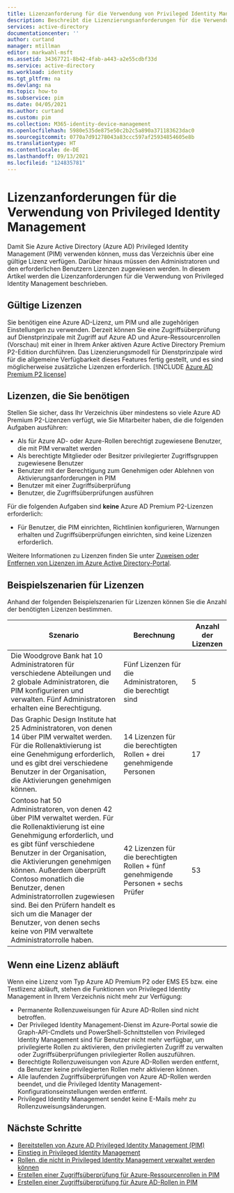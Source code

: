 ```yaml
---
title: Lizenzanforderung für die Verwendung von Privileged Identity Management – Azure Active Directory | Microsoft-Dokumentation
description: Beschreibt die Lizenzierungsanforderungen für die Verwendung von Azure AD Privileged Identity Management (PIM).
services: active-directory
documentationcenter: ''
author: curtand
manager: mtillman
editor: markwahl-msft
ms.assetid: 34367721-8b42-4fab-a443-a2e55cdbf33d
ms.service: active-directory
ms.workload: identity
ms.tgt_pltfrm: na
ms.devlang: na
ms.topic: how-to
ms.subservice: pim
ms.date: 04/05/2021
ms.author: curtand
ms.custom: pim
ms.collection: M365-identity-device-management
ms.openlocfilehash: 5980e535de875e50c2b2c5a890a371183623dac0
ms.sourcegitcommit: 0770a7d91278043a83ccc597af25934854605e8b
ms.translationtype: HT
ms.contentlocale: de-DE
ms.lasthandoff: 09/13/2021
ms.locfileid: "124835781"
---
```

# <a name="license-requirements-to-use-privileged-identity-management"></a>Lizenzanforderungen für die Verwendung von Privileged Identity Management

Damit Sie Azure Active Directory (Azure AD) Privileged Identity Management (PIM) verwenden können, muss das Verzeichnis über eine gültige Lizenz verfügen. Darüber hinaus müssen den Administratoren und den erforderlichen Benutzern Lizenzen zugewiesen werden. In diesem Artikel werden die Lizenzanforderungen für die Verwendung von Privileged Identity Management beschrieben.

## <a name="valid-licenses"></a>Gültige Lizenzen

Sie benötigen eine Azure AD-Lizenz, um PIM und alle zugehörigen Einstellungen zu verwenden. Derzeit können Sie eine Zugriffsüberprüfung auf Dienstprinzipale mit Zugriff auf Azure AD und Azure-Ressourcenrollen (Vorschau) mit einer in Ihrem Anker aktiven Azure Active Directory Premium P2-Edition durchführen. Das Lizenzierungsmodell für Dienstprinzipale wird für die allgemeine Verfügbarkeit dieses Features fertig gestellt, und es sind möglicherweise zusätzliche Lizenzen erforderlich. [!INCLUDE [Azure AD Premium P2 license](../../../includes/active-directory-p2-license.md)]

## <a name="licenses-you-must-have"></a>Lizenzen, die Sie benötigen

Stellen Sie sicher, dass Ihr Verzeichnis über mindestens so viele Azure AD Premium P2-Lizenzen verfügt, wie Sie Mitarbeiter haben, die die folgenden Aufgaben ausführen:

- Als für Azure AD- oder Azure-Rollen berechtigt zugewiesene Benutzer, die mit PIM verwaltet werden
- Als berechtigte Mitglieder oder Besitzer privilegierter Zugriffsgruppen zugewiesene Benutzer
- Benutzer mit der Berechtigung zum Genehmigen oder Ablehnen von Aktivierungsanforderungen in PIM
- Benutzer mit einer Zugriffsüberprüfung
- Benutzer, die Zugriffsüberprüfungen ausführen

Für die folgenden Aufgaben sind **keine** Azure AD Premium P2-Lizenzen erforderlich:

- Für Benutzer, die PIM einrichten, Richtlinien konfigurieren, Warnungen erhalten und Zugriffsüberprüfungen einrichten, sind keine Lizenzen erforderlich.

Weitere Informationen zu Lizenzen finden Sie unter [Zuweisen oder Entfernen von Lizenzen im Azure Active Directory-Portal](../fundamentals/license-users-groups.md).

## <a name="example-license-scenarios"></a>Beispielszenarien für Lizenzen

Anhand der folgenden Beispielszenarien für Lizenzen können Sie die Anzahl der benötigten Lizenzen bestimmen.

| Szenario | Berechnung | Anzahl der Lizenzen |
| --- | --- | --- |
| Die Woodgrove Bank hat 10 Administratoren für verschiedene Abteilungen und 2 globale Administratoren, die PIM konfigurieren und verwalten. Fünf Administratoren erhalten eine Berechtigung. | Fünf Lizenzen für die Administratoren, die berechtigt sind | 5 |
| Das Graphic Design Institute hat 25 Administratoren, von denen 14 über PIM verwaltet werden. Für die Rollenaktivierung ist eine Genehmigung erforderlich, und es gibt drei verschiedene Benutzer in der Organisation, die Aktivierungen genehmigen können. | 14 Lizenzen für die berechtigten Rollen + drei genehmigende Personen | 17 |
| Contoso hat 50 Administratoren, von denen 42 über PIM verwaltet werden. Für die Rollenaktivierung ist eine Genehmigung erforderlich, und es gibt fünf verschiedene Benutzer in der Organisation, die Aktivierungen genehmigen können. Außerdem überprüft Contoso monatlich die Benutzer, denen Administratorrollen zugewiesen sind. Bei den Prüfern handelt es sich um die Manager der Benutzer, von denen sechs keine von PIM verwaltete Administratorrolle haben. | 42 Lizenzen für die berechtigten Rollen + fünf genehmigende Personen + sechs Prüfer | 53 |

## <a name="when-a-license-expires"></a>Wenn eine Lizenz abläuft

Wenn eine Lizenz vom Typ Azure AD Premium P2 oder EMS E5 bzw. eine Testlizenz abläuft, stehen die Funktionen von Privileged Identity Management in Ihrem Verzeichnis nicht mehr zur Verfügung:

- Permanente Rollenzuweisungen für Azure AD-Rollen sind nicht betroffen.
- Der Privileged Identity Management-Dienst im Azure-Portal sowie die Graph-API-Cmdlets und PowerShell-Schnittstellen von Privileged Identity Management sind für Benutzer nicht mehr verfügbar, um privilegierte Rollen zu aktivieren, den privilegierten Zugriff zu verwalten oder Zugriffsüberprüfungen privilegierter Rollen auszuführen.
- Berechtigte Rollenzuweisungen von Azure AD-Rollen werden entfernt, da Benutzer keine privilegierten Rollen mehr aktivieren können.
- Alle laufenden Zugriffsüberprüfungen von Azure AD-Rollen werden beendet, und die Privileged Identity Management-Konfigurationseinstellungen werden entfernt.
- Privileged Identity Management sendet keine E-Mails mehr zu Rollenzuweisungsänderungen.

## <a name="next-steps"></a>Nächste Schritte

- [Bereitstellen von Azure AD Privileged Identity Management (PIM)](pim-deployment-plan.md)
- [Einstieg in Privileged Identity Management](pim-getting-started.md)
- [Rollen, die nicht in Privileged Identity Management verwaltet werden können](pim-roles.md)
- [Erstellen einer Zugriffsüberprüfung für Azure-Ressourcenrollen in PIM](./pim-create-azure-ad-roles-and-resource-roles-review.md)
- [Erstellen einer Zugriffsüberprüfung für Azure AD-Rollen in PIM](./pim-create-azure-ad-roles-and-resource-roles-review.md)
